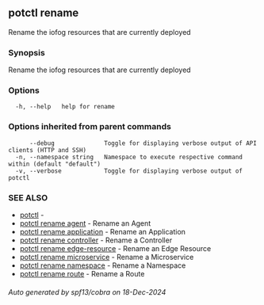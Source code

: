 ## potctl rename

Rename the iofog resources that are currently deployed

### Synopsis

Rename the iofog resources that are currently deployed

### Options

```
  -h, --help   help for rename
```

### Options inherited from parent commands

```
      --debug              Toggle for displaying verbose output of API clients (HTTP and SSH)
  -n, --namespace string   Namespace to execute respective command within (default "default")
  -v, --verbose            Toggle for displaying verbose output of potctl
```

### SEE ALSO

* [potctl](potctl.md)	 - 
* [potctl rename agent](potctl_rename_agent.md)	 - Rename an Agent
* [potctl rename application](potctl_rename_application.md)	 - Rename an Application
* [potctl rename controller](potctl_rename_controller.md)	 - Rename a Controller
* [potctl rename edge-resource](potctl_rename_edge-resource.md)	 - Rename an Edge Resource
* [potctl rename microservice](potctl_rename_microservice.md)	 - Rename a Microservice
* [potctl rename namespace](potctl_rename_namespace.md)	 - Rename a Namespace
* [potctl rename route](potctl_rename_route.md)	 - Rename a Route

###### Auto generated by spf13/cobra on 18-Dec-2024
